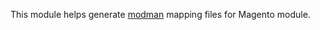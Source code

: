 This module helps generate <a href="https://github.com/colinmollenhour/modman/wiki/Tutorial">modman</a> mapping files for Magento module.